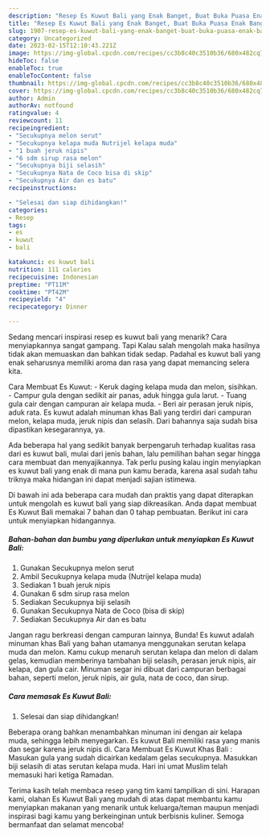 ```yaml
---
description: "Resep Es Kuwut Bali yang Enak Banget, Buat Buka Puasa Enak Banget"
title: "Resep Es Kuwut Bali yang Enak Banget, Buat Buka Puasa Enak Banget"
slug: 1907-resep-es-kuwut-bali-yang-enak-banget-buat-buka-puasa-enak-banget
category: Uncategorized
date: 2023-02-15T12:10:43.221Z
image: https://img-global.cpcdn.com/recipes/cc3b8c40c3510b36/680x482cq70/es-kuwut-bali-foto-resep-utama.jpg
hideToc: false
enableToc: true
enableTocContent: false
thumbnail: https://img-global.cpcdn.com/recipes/cc3b8c40c3510b36/680x482cq70/es-kuwut-bali-foto-resep-utama.jpg
cover: https://img-global.cpcdn.com/recipes/cc3b8c40c3510b36/680x482cq70/es-kuwut-bali-foto-resep-utama.jpg
author: Admin
authorAv: notfound
ratingvalue: 4
reviewcount: 11
recipeingredient:
- "Secukupnya melon serut"
- "Secukupnya kelapa muda Nutrijel kelapa muda"
- "1 buah jeruk nipis"
- "6 sdm sirup rasa melon"
- "Secukupnya biji selasih"
- "Secukupnya Nata de Coco bisa di skip"
- "Secukupnya Air dan es batu"
recipeinstructions:

- "Selesai dan siap dihidangkan!"
categories:
- Resep
tags:
- es
- kuwut
- bali

katakunci: es kuwut bali 
nutrition: 111 calories
recipecuisine: Indonesian
preptime: "PT11M"
cooktime: "PT42M"
recipeyield: "4"
recipecategory: Dinner

---
```



Sedang mencari inspirasi resep es kuwut bali yang menarik? Cara menyiapkannya sangat gampang. Tapi Kalau salah mengolah maka hasilnya tidak akan memuaskan dan bahkan tidak sedap. Padahal es kuwut bali yang enak seharusnya memiliki aroma dan rasa yang dapat memancing selera kita.


Cara Membuat Es Kuwut: - Keruk daging kelapa muda dan melon, sisihkan. - Campur gula dengan sedikit air panas, aduk hingga gula larut. - Tuang gula cair dengan campuran air kelapa muda. - Beri air perasan jeruk nipis, aduk rata. Es kuwut adalah minuman khas Bali yang terdiri dari campuran melon, kelapa muda, jeruk nipis dan selasih. Dari bahannya saja sudah bisa dipastikan kesegarannya, ya.

Ada beberapa hal yang sedikit banyak berpengaruh terhadap kualitas rasa dari es kuwut bali, mulai dari jenis bahan, lalu pemilihan bahan segar hingga cara membuat dan menyajikannya. Tak perlu pusing kalau ingin menyiapkan es kuwut bali yang enak di mana pun kamu berada, karena asal sudah tahu triknya maka hidangan ini dapat menjadi sajian istimewa.


Di bawah ini ada beberapa cara mudah dan praktis yang dapat diterapkan untuk mengolah es kuwut bali yang siap dikreasikan. Anda dapat membuat Es Kuwut Bali memakai 7 bahan dan 0 tahap pembuatan. Berikut ini cara untuk menyiapkan hidangannya.

<!--inarticleads1-->

##### Bahan-bahan dan bumbu yang diperlukan untuk menyiapkan Es Kuwut Bali:

1. Gunakan Secukupnya melon serut
1. Ambil Secukupnya kelapa muda (Nutrijel kelapa muda)
1. Sediakan 1 buah jeruk nipis
1. Gunakan 6 sdm sirup rasa melon
1. Sediakan Secukupnya biji selasih
1. Gunakan Secukupnya Nata de Coco (bisa di skip)
1. Sediakan Secukupnya Air dan es batu


Jangan ragu berkreasi dengan campuran lainnya, Bunda! Es kuwut adalah minuman khas Bali yang bahan utamanya menggunakan serutan kelapa muda dan melon. Kamu cukup menaruh serutan kelapa dan melon di dalam gelas, kemudian memberinya tambahan biji selasih, perasan jeruk nipis, air kelapa, dan gula cair. Minuman segar ini dibuat dari campuran berbagai bahan, seperti melon, jeruk nipis, air gula, nata de coco, dan sirup. 

<!--inarticleads2-->

##### Cara memasak Es Kuwut Bali:


1. Selesai dan siap dihidangkan!

Beberapa orang bahkan menambahkan minuman ini dengan air kelapa muda, sehingga lebih menyegarkan. Es kuwut Bali memiliki rasa yang manis dan segar karena jeruk nipis di. Cara Membuat Es Kuwut Khas Bali : Masukan gula yang sudah dicairkan kedalam gelas secukupnya. Masukkan biji selasih di atas serutan kelapa muda. Hari ini umat Muslim telah memasuki hari ketiga Ramadan. 

Terima kasih telah membaca resep yang tim kami tampilkan di sini. Harapan kami, olahan Es Kuwut Bali yang mudah di atas dapat membantu kamu menyiapkan makanan yang menarik untuk keluarga/teman maupun menjadi inspirasi bagi kamu yang berkeinginan untuk berbisnis kuliner. Semoga bermanfaat dan selamat mencoba!
